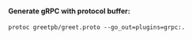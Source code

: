 #### Generate gRPC with protocol buffer:
<pre><code>protoc greetpb/greet.proto --go_out=plugins=grpc:.</code></pre>
